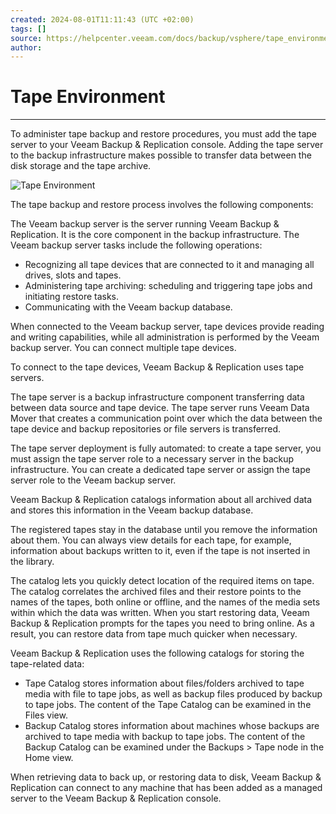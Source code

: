 ```yaml
---
created: 2024-08-01T11:11:43 (UTC +02:00)
tags: []
source: https://helpcenter.veeam.com/docs/backup/vsphere/tape_environment.html?ver=120
author: 
---
```


# Tape Environment

---
To administer tape backup and restore procedures, you must add the tape server to your Veeam Backup & Replication console. Adding the tape server to the backup infrastructure makes possible to transfer data between the disk storage and the tape archive.

![Tape Environment](https://helpcenter.veeam.com/docs/backup/vsphere/images/tape_infrastructure.png)

The tape backup and restore process involves the following components:

The Veeam backup server is the server running Veeam Backup & Replication. It is the core component in the backup infrastructure. The Veeam backup server tasks include the following operations:

- Recognizing all tape devices that are connected to it and managing all drives, slots and tapes.
- Administering tape archiving: scheduling and triggering tape jobs and initiating restore tasks.
- Communicating with the Veeam backup database.

When connected to the Veeam backup server, tape devices provide reading and writing capabilities, while all administration is performed by the Veeam backup server. You can connect multiple tape devices.

To connect to the tape devices, Veeam Backup & Replication uses tape servers.

The tape server is a backup infrastructure component transferring data between data source and tape device. The tape server runs Veeam Data Mover that creates a communication point over which the data between the tape device and backup repositories or file servers is transferred.

The tape server deployment is fully automated: to create a tape server, you must assign the tape server role to a necessary server in the backup infrastructure. You can create a dedicated tape server or assign the tape server role to the Veeam backup server.

Veeam Backup & Replication catalogs information about all archived data and stores this information in the Veeam backup database.

The registered tapes stay in the database until you remove the information about them. You can always view details for each tape, for example, information about backups written to it, even if the tape is not inserted in the library.

The catalog lets you quickly detect location of the required items on tape. The catalog correlates the archived files and their restore points to the names of the tapes, both online or offline, and the names of the media sets within which the data was written. When you start restoring data, Veeam Backup & Replication prompts for the tapes you need to bring online. As a result, you can restore data from tape much quicker when necessary.

Veeam Backup & Replication uses the following catalogs for storing the tape-related data:

- Tape Catalog stores information about files/folders archived to tape media with file to tape jobs, as well as backup files produced by backup to tape jobs. The content of the Tape Catalog can be examined in the Files view.
- Backup Catalog stores information about machines whose backups are archived to tape media with backup to tape jobs. The content of the Backup Catalog can be examined under the Backups > Tape node in the Home view.

When retrieving data to back up, or restoring data to disk, Veeam Backup & Replication can connect to any machine that has been added as a managed server to the Veeam Backup & Replication console.
